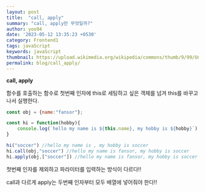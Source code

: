 ```yaml
---
layout: post
title:  "call, apply"
summary: "call, apply란 무엇일까?"
author: yoo94
date: '2023-05-12 13:35:23 +0530'
category: Frontend1
tags: javaScript
keywords: javaScript
thumbnail: https://upload.wikimedia.org/wikipedia/commons/thumb/9/99/Unofficial_JavaScript_logo_2.svg/1200px-Unofficial_JavaScript_logo_2.svg.png
permalink: blog/call_apply/
---
```

**call, apply**

함수를 호출하는 함수로 첫번째 인자에 this로 세팅하고 싶은 객체를 넘겨 this를 바꾸고 나서 실행한다.

```js
const obj = {name:"fansor"};

const hi = function(hobby){
	console.log(`hello my name is ${this.name}, my hobby is ${hobby}`);
}

hi("soccer") //hello my name is , my hobby is soccer
hi.call(obj,"soccer") //hello my name is fansor, my hobby is soccer
hi.apply(obj,["soccer"]) //hello my name is fansor, my hobby is soccer
```

첫번째 인자를 제외하고 파라미터를 입력하는 방식이 다르다!!

call과 다르게 apply는 두번째 인자부터 모두 배열에 넣어줘야 한다!! 

